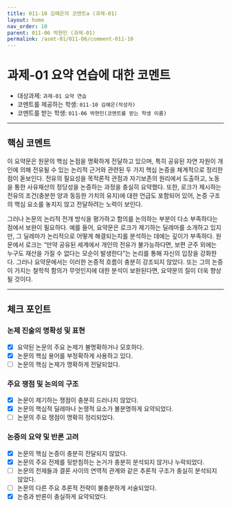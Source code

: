 ```yaml
---
title: 011-10 김예은의 코멘트a (과제-01) 
layout: home
nav_order: 10
parent: 011-06 박현민 (과제-01)
permalink: /asmt-01/011-06/comment-011-10
---
```


# 과제-01 요약 연습에 대한 코멘트

- 대상과제: `과제-01 요약 연습`
- 코멘트를 제공하는 학생: `011-10 김예은(작성자)` 
- 코멘트를 받는 학생: `011-06 박현민(코멘트를 받는 학생 이름)` 

---

## 핵심 코멘트

이 요약문은 원문의 핵심 논점을 명확하게 전달하고 있으며, 특히 공유된 자연 자원이 개인에 의해 전유될 수 있는 논리적 근거와 관련된 두 가지 핵심 논증을 체계적으로 정리한 점이 돋보인다. 전유의 필요성을 목적론적 관점과 자기보존의 원리에서 도출하고, 노동을 통한 사유재산의 정당성을 논증하는 과정을 충실히 요약했다. 또한, 로크가 제시하는 전유의 조건(충분한 양과 동등한 가치의 유지)에 대한 언급도 포함되어 있어, 논증 구조의 핵심 요소를 놓치지 않고 전달하려는 노력이 보인다.

그러나 논문의 논리적 전개 방식을 평가하고 함의를 논의하는 부분이 다소 부족하다는 점에서 보완이 필요하다. 예를 들어, 요약문은 로크가 제기하는 딜레마를 소개하고 있지만, 그 딜레마가 논리적으로 어떻게 해결되는지를 분석하는 데에는 깊이가 부족하다. 원문에서 로크는 “만약 공유된 세계에서 개인의 전유가 불가능하다면, 보편 군주 외에는 누구도 재산을 가질 수 없다는 모순이 발생한다”는 논리를 통해 자신의 입장을 강화한다. 그러나 요약문에서는 이러한 논증적 흐름이 충분히 강조되지 않았다. 또는 그의 논증이 가지는 철학적 함의가 무엇인지에 대한 분석이 보완된다면, 요약문의 질이 더욱 향상될 것이다.

---

## 체크 포인트

### 논제 진술의 명확성 및 표현  
- [x] 요약된 논문의 주요 논제가 불명확하거나 모호하다.  
- [x] 논문의 핵심 용어를 부정확하게 사용하고 있다.  
- [ ] 논문의 핵심 논제가 명확하게 전달되었다.  

### 주요 쟁점 및 논의의 구조  
- [x] 논문이 제기하는 쟁점이 충분히 드러나지 않았다.  
- [x] 논문의 핵심적 딜레마나 논쟁적 요소가 불분명하게 요약되었다.  
- [ ] 논문의 주요 쟁점이 명확히 정리되었다.  

### 논증의 요약 및 반론 고려  
- [x] 논문의 핵심 논증이 충분히 전달되지 않았다.  
- [x] 논문의 주요 전제를 뒷받침하는 논거가 충분히 분석되지 않거나 누락되었다.  
- [ ] 논문의 전제들과 결론 사이의 연역적 관계와 같은 추론적 구조가 충실히 분석되지 않았다.  
- [ ] 논문의 다른 주요 추론적 전략이 불충분하게 서술되었다.
- [x] 논증과 반론이 충실하게 요약되었다. 